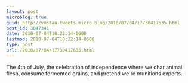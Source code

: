 ```yaml
---
layout: post
microblog: true
guid: http://vmstan-tweets.micro.blog/2010/07/04/17730417635.html
post_id: 3047341
date: 2010-07-04T10:22:14-0600
lastmod: 2010-07-04T10:22:14-0600
type: post
url: /2010/07/04/17730417635.html
---
```

The 4th of July, the celebration of independence where we char animal flesh, consume fermented grains, and pretend we're munitions experts.
